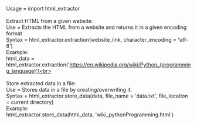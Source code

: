 Usage = import html_extractor<br>
<br>
Extract HTML from a given website:<br>
Use = Extracts the HTML from a website and returns it in a given encoding format<br>
Syntax = html_extractor.extraction(website_link, character_encoding = 'utf-8')<br>
Example:<br>
    html_data = html_extractor.extraction('https://en.wikipedia.org/wiki/Python_(programming_language)')<br>
<br>
<br>
Store extracted data in a file:<br>
Use = Stores data in a file by creating/overwriting it.<br>
Syntax = html_extractor.store_data(data, file_name = 'data.txt', file_location = current directory)<br>
Example:<br>
    html_extractor.store_data(html_data, 'wiki_pythonProgramming.html')<br>
